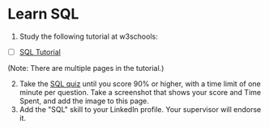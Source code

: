 # Learn SQL

1. Study the following tutorial at w3schools:
- [ ] [SQL Tutorial](https://www.w3schools.com/sql/default.asp)

(Note: There are multiple pages in the tutorial.)

2. Take the [SQL quiz](https://www.w3schools.com/quiztest/quiztest.asp?Qtest=SQL) until you score 90% or higher, with a time limit of one minute per question. Take a screenshot that shows your score and Time Spent, and add the image to this page.
3. Add the "SQL" skill to your LinkedIn profile. Your supervisor will endorse it.

  
